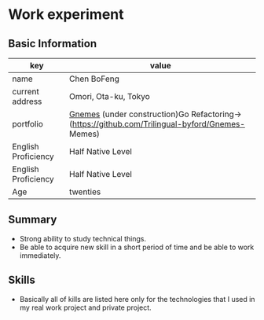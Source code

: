 # Work experiment

## Basic Information

|key|value|
|----|----|
|name|Chen BoFeng|
|current address|Omori, Ota-ku, Tokyo|
|portfolio|[Gnemes](https://github.com/Trilingual-byford/Gnemes) (under construction)Go Refactoring->(https://github.com/Trilingual-byford/Gnemes- Memes)|
|English Proficiency|Half Native Level|
|English Proficiency|Half Native Level| |Japanese Proficiency|Advanced Level
|Age|twenties|

## Summary

- Strong ability to study technical things.
- Be able to acquire new skill in a short period of time and be able to work immediately.

## Skills

- Basically all of kills are listed here only for the technologies that I used in my real work project and private project.
